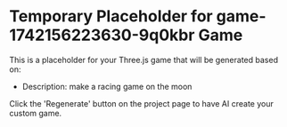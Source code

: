 
# Temporary Placeholder for game-1742156223630-9q0kbr Game

This is a placeholder for your Three.js game that will be generated based on:
- Description: make a racing game on the moon

Click the 'Regenerate' button on the project page to have AI create your custom game.
